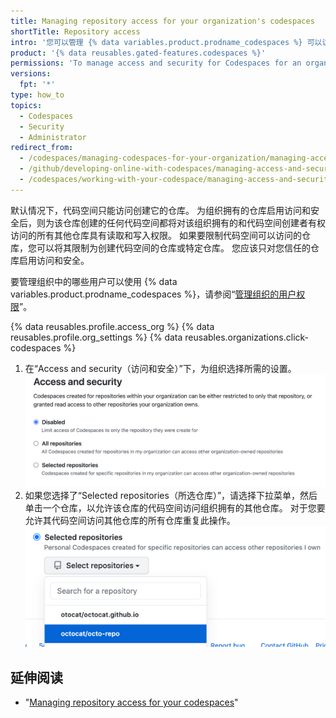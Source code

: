 ```yaml
---
title: Managing repository access for your organization's codespaces
shortTitle: Repository access
intro: '您可以管理 {% data variables.product.prodname_codespaces %} 可以访问的组织仓库。'
product: '{% data reusables.gated-features.codespaces %}'
permissions: 'To manage access and security for Codespaces for an organization, you must be an organization owner.'
versions:
  fpt: '*'
type: how_to
topics:
  - Codespaces
  - Security
  - Administrator
redirect_from:
  - /codespaces/managing-codespaces-for-your-organization/managing-access-and-security-for-your-organizations-codespaces
  - /github/developing-online-with-codespaces/managing-access-and-security-for-codespaces
  - /codespaces/working-with-your-codespace/managing-access-and-security-for-codespaces
---
```


默认情况下，代码空间只能访问创建它的仓库。 为组织拥有的仓库启用访问和安全后，则为该仓库创建的任何代码空间都将对该组织拥有的和代码空间创建者有权访问的所有其他仓库具有读取和写入权限。 如果要限制代码空间可以访问的仓库，您可以将其限制为创建代码空间的仓库或特定仓库。 您应该只对您信任的仓库启用访问和安全。

要管理组织中的哪些用户可以使用 {% data variables.product.prodname_codespaces %}，请参阅“[管理组织的用户权限](/codespaces/managing-codespaces-for-your-organization/managing-user-permissions-for-your-organization)”。

{% data reusables.profile.access_org %}
{% data reusables.profile.org_settings %}
{% data reusables.organizations.click-codespaces %}
1. 在“Access and security（访问和安全）”下，为组织选择所需的设置。 ![管理信任仓库的单选按钮](/assets/images/help/settings/codespaces-org-access-and-security-radio-buttons.png)
1. 如果您选择了“Selected repositories（所选仓库）”，请选择下拉菜单，然后单击一个仓库，以允许该仓库的代码空间访问组织拥有的其他仓库。 对于您要允许其代码空间访问其他仓库的所有仓库重复此操作。 !["所选仓库" 下拉菜单](/assets/images/help/settings/codespaces-access-and-security-repository-drop-down.png)

## 延伸阅读

- "[Managing repository access for your codespaces](/codespaces/managing-your-codespaces/managing-repository-access-for-your-codespaces)"
